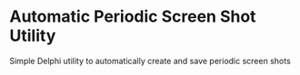 # Automatic Periodic Screen Shot Utility
 Simple Delphi utility to automatically create and save periodic screen shots
